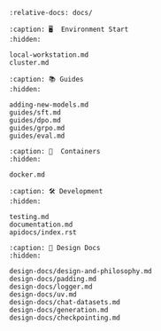 ```{include} ../README.md
:relative-docs: docs/
```

```{toctree}
:caption: 🖥️  Environment Start
:hidden:

local-workstation.md
cluster.md

```

```{toctree}
:caption: 📚 Guides
:hidden:

adding-new-models.md
guides/sft.md
guides/dpo.md
guides/grpo.md
guides/eval.md
```

```{toctree}
:caption: 🐳  Containers
:hidden:

docker.md
```

```{toctree}
:caption: 🛠️ Development
:hidden:

testing.md
documentation.md
apidocs/index.rst
```

```{toctree}
:caption: 📐 Design Docs
:hidden:

design-docs/design-and-philosophy.md
design-docs/padding.md
design-docs/logger.md
design-docs/uv.md
design-docs/chat-datasets.md
design-docs/generation.md
design-docs/checkpointing.md
```
